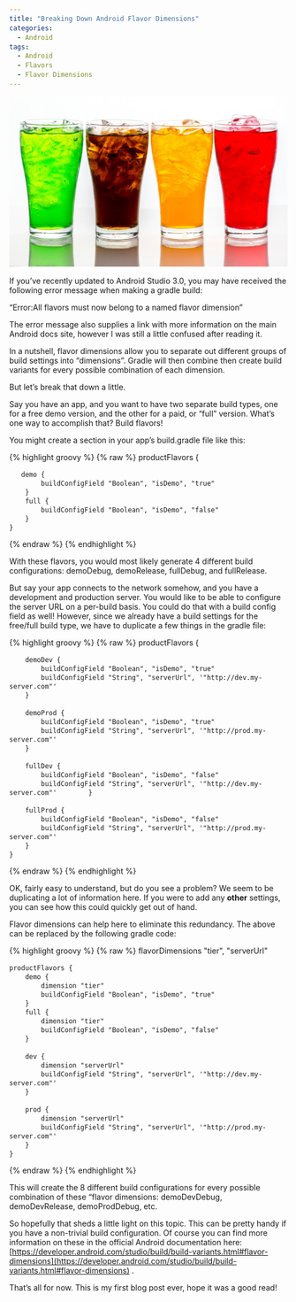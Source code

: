 ```yaml
---
title: "Breaking Down Android Flavor Dimensions"
categories:
  - Android
tags:
  - Android
  - Flavors
  - Flavor Dimensions
---
```


![Image of Yaktocat](/assets/images/2018-01-03-breaking-down-flavor-dimensions/flavors.jpeg)

If you’ve recently updated to Android Studio 3.0, you may have received the following error message when making a gradle build:

“Error:All flavors must now belong to a named flavor dimension”

The error message also supplies a link with more information on the main Android docs site, however I was still a little confused after reading it.

In a nutshell, flavor dimensions allow you to separate out different groups of build settings into “dimensions”. Gradle will then combine then create build variants for every possible combination of each dimension.

But let’s break that down a little.

Say you have an app, and you want to have two separate build types, one for a free demo version, and the other for a paid, or “full” version. What’s one way to accomplish that? Build flavors!

You might create a section in your app’s build.gradle file like this:

{% highlight groovy %}
{% raw %}
    productFlavors {
     
       demo {
            buildConfigField "Boolean", "isDemo", "true"
        }
        full {
            buildConfigField "Boolean", "isDemo", "false"
        }
    }
{% endraw %}
{% endhighlight %}

With these flavors, you would most likely generate 4 different build configurations: demoDebug, demoRelease, fullDebug, and fullRelease.

But say your app connects to the network somehow, and you have a development and production server. You would like to be able to configure the server URL on a per-build basis. You could do that with a build config field as well! However, since we already have a build settings for the free/full build type, we have to duplicate a few things in the gradle file:

{% highlight groovy %}
{% raw %}
    productFlavors {
       
        demoDev {
            buildConfigField "Boolean", "isDemo", "true"
            buildConfigField "String", "serverUrl", '"http://dev.my-server.com"'
        }
        
        demoProd {
            buildConfigField "Boolean", "isDemo", "true"
            buildConfigField "String", "serverUrl", '"http://prod.my-server.com"'
        }
        
        fullDev {
            buildConfigField "Boolean", "isDemo", "false"
            buildConfigField "String", "serverUrl", '"http://dev.my-server.com"'        }
        
        fullProd {
            buildConfigField "Boolean", "isDemo", "false"
            buildConfigField "String", "serverUrl", '"http://prod.my-server.com"'
        }
    }
{% endraw %}
{% endhighlight %}

OK, fairly easy to understand, but do you see a problem? We seem to be duplicating a lot of information here. If you were to add any **other** settings, you can see how this could quickly get out of hand.

Flavor dimensions can help here to eliminate this redundancy. The above can be replaced by the following gradle code:

{% highlight groovy %}
{% raw %}
    flavorDimensions "tier", "serverUrl"

    productFlavors {
        demo {
            dimension "tier"
            buildConfigField "Boolean", "isDemo", "true"
        }
        full {
            dimension "tier"
            buildConfigField "Boolean", "isDemo", "false"
        }
        
        dev {
            dimension "serverUrl"
            buildConfigField "String", "serverUrl", '"http://dev.my-server.com"'
        }
    
        prod {
            dimension "serverUrl"
            buildConfigField "String", "serverUrl", '"http://prod.my-server.com"'
        }
    }
{% endraw %}
{% endhighlight %}

This will create the 8 different build configurations for every possible combination of these “flavor dimensions: demoDevDebug, demoDevRelease, demoProdDebug, etc.

So hopefully that sheds a little light on this topic. This can be pretty handy if you have a non-trivial build configuration. Of course you can find more information on these in the official Android documentation here: [https://developer.android.com/studio/build/build-variants.html#flavor-dimensions](https://developer.android.com/studio/build/build-variants.html#flavor-dimensions) .

That’s all for now. This is my first blog post ever, hope it was a good read!
